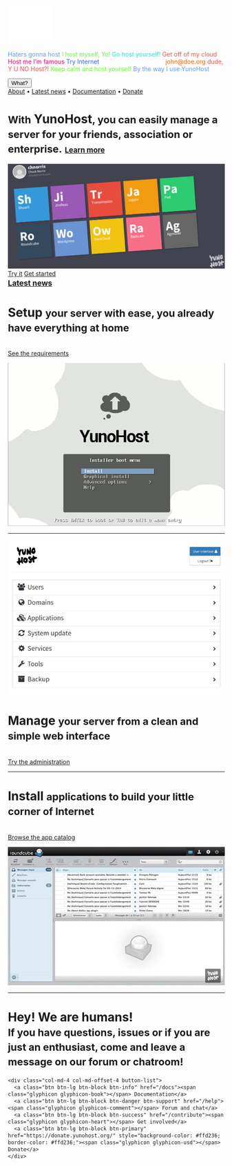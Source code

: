 <div class="teasing-part">                                                                      

  <div class="home-logo">
    <img src="/images/ynh_logo_white_300dpi.png" width="100"/>
  </div>

  <div class="punchline">
    <p>
      <span class="yolo 1" style="color: #6699FF;">Haters gonna host</span>
      <span class="yolo 2" style="color: #66FF33;">I host myself, Yo!</span>
      <span class="yolo 3" style="color: #00FFCC;">Go host yourself!</span>
      <span class="yolo 4" style="color: #FF5050;">Get off of my cloud</span>
      <span class="yolo 5" style="color: #FF0066;">Host me I’m famous</span>
      <span class="yolo 6" style="color: #3366FF;">Try Internet</span>
      <span class="yolo 7" style="color: #FFFFFF;">How I met your server</span>
      <span class="yolo 8" style="color: #FF6600;">john@doe.org</span>
      <span class="yolo 9" style="color: #FF5050;">dude, Y U NO Host?!</span>
      <span class="yolo 10" style="color: #66FF33;">Keep calm and host yourself</span>
      <span class="yolo 10" style="color: #6699FF;">By the way I use YunoHost</span>
    </p>
    <button class="btn btn-primary btn-lg btn-block yolobtn">What?</button>
  </div>

  <div class="main-links hidden-xs">
    <a href="/whatsyunohost">About</a> <span class="colored-bar">•</span> 
    <a href="https://forum.yunohost.org/c/announcement" target="_blank">Latest news</a> <span class="colored-bar">•</span> 
    <a href="/docs">Documentation</a> <span class="colored-bar">•</span> 
    <a href="https://donate.yunohost.org/">Donate</a>
  </div>

</div><!-- teasing-part -->

<div class="boring-part" markdown="1">

  <h1><small>With</small> YunoHost<small>, you can easily manage a server for your friends, association or enterprise.</small> <a href="/whatsyunohost" style="font-size:0.6em;">Learn more</a></small></h1>

  <div class="home-panel">
    <img src="/images/home_panel.jpg" />
  </div>

  <div class="call-to-action">
    <a class="btn btn-primary btn-lg" href="/try">Try it</a>
    <a class="btn btn-success btn-lg" href="/install">Get started</a>
    <h2 style="margin-top: 0"><small><a href="https://forum.yunohost.org/c/announcement">Latest news</a></small></h2>
  </div>


  <div class="row cf">
    <div class="col-md-7 text-right">
      <h1>Setup <small>your server with ease, you already have everything at home</small></h1>
      <p><br /><a href="/hardware">See the requirements</a></p>
    </div>
    <div class="col-md-4">
      <div class="feature-pic">
        <img src="/images/home_install.png" />
      </div>
    </div>
  </div>

  <hr />

  <div class="row cf">
    <div class="col-md-4">
      <div class="feature-pic">
        <img src="/images/webadmin.png" />
      </div>
    </div>
    <div class="col-md-7">
      <h1>Manage <small>your server from a clean and simple web interface</small></h1>
      <p><br /><a href="/try">Try the administration</a></p>
    </div>
  </div>

  <hr />

  <div class="row cf">
    <div class="col-md-7 text-right">
      <h1>Install <small>applications to build your little corner of Internet</small></h1>
      <p><br /><a href="/apps">Browse the app catalog</a></p>
    </div>
    <div class="col-md-4">
      <div class="feature-pic">
        <img src="/images/home_enjoy.jpg" />
      </div>
    </div>
  </div>

  <hr />

  <div class="row cf">
    <div class="text-center">
    <h1>Hey! We are humans!<br />
    <small>If you have questions, issues or if you are just an enthusiast, come and leave a message on our forum or chatroom!</small></h1>

    <div class="col-md-4 col-md-offset-4 button-list">
      <a class="btn btn-lg btn-block btn-info" href="/docs"><span class="glyphicon glyphicon-book"></span> Documentation</a>
      <a class="btn btn-lg btn-block btn-danger btn-support" href="/help"><span class="glyphicon glyphicon-comment"></span> Forum and chat</a>
      <a class="btn btn-lg btn-block btn-success" href="/contribute"><span class="glyphicon glyphicon-heart"></span> Get involved</a>
      <a class="btn btn-lg btn-block btn-primary" href="https://donate.yunohost.org/" style="background-color: #ffd236; border-color: #ffd236;"><span class="glyphicon glyphicon-usd"></span> Donate</a>
    </div>
 </div>

</div><!-- boring-part -->

<script type="text/javascript">
    jQuery('.teasing-part').css({
        marginTop: '0',
        display: 'block'
    });
    jQuery('.boring-part').css({
        marginTop: jQuery(window).height() + 100
    });
    jQuery( window ).resize(function() {
        jQuery('.boring-part').css({
            marginTop: jQuery('.teasing-part').height() + 100
        });
    });
    jQuery('.yolo').hide();
    randomNumber = Math.floor((Math.random()*jQuery('.yolo').length)+1);
    color = jQuery('.yolo.' + randomNumber).css('color');
    jQuery('.yolo.' + randomNumber).fadeIn();
    document.title = jQuery('.yolo.' + randomNumber).text();
    jQuery('.colored-bar').css({
      color: color,
      fontWeight: 'bold',
      padding: '1%'
    });
    jQuery('.yolobtn').css({
      background: color,
      borderColor: color
    }).on('click', function() {
      jQuery('html, body').animate({
        scrollTop: jQuery(window).height() + 80
      }, 500);
    });

</script>
